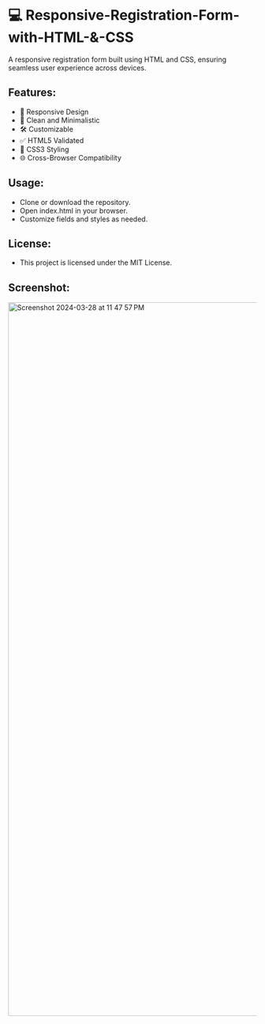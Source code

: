 # 💻  Responsive-Registration-Form-with-HTML-&-CSS
A responsive registration form built using HTML and CSS, ensuring seamless user experience across devices.

## Features:
- 📱 Responsive Design
- 🎨 Clean and Minimalistic
- 🛠️ Customizable
- ✅ HTML5 Validated
- 🎨 CSS3 Styling
- 🌐 Cross-Browser Compatibility

## Usage:
- Clone or download the repository.
- Open index.html in your browser.
- Customize fields and styles as needed.

## License:
- This project is licensed under the MIT License.

  
## Screenshot:
<img width="1444" alt="Screenshot 2024-03-28 at 11 47 57 PM" src="https://github.com/abineshg7/Responsive-Registration-Form/assets/153627510/0a33d6d6-e324-4f98-acc8-09d8e4b8c4ec">
